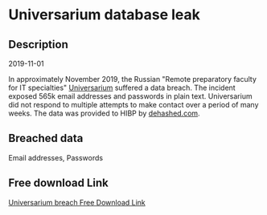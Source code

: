 # Universarium database leak

## Description

2019-11-01

In approximately November 2019, the Russian &quot;Remote preparatory faculty for IT specialties&quot; <a href="https://universarium.org/" target="_blank" rel="noopener">Universarium</a> suffered a data breach. The incident exposed 565k email addresses and passwords in plain text. Universarium did not respond to multiple attempts to make contact over a period of many weeks. The data was provided to HIBP by <a href="https://dehashed.com/" target="_blank" rel="noopener">dehashed.com</a>.

## Breached data

Email addresses, Passwords

## Free download Link

[Universarium breach Free Download Link](https://link-to.net/1229997/125.33565780208389/dynamic/?r=aHR0cHM6Ly93d3cubWVkaWFmaXJlLmNvbS92aWV3LzdENTMyVUY3SHVuc1pvMy91bml2ZXJzYXJpdW0ub3JnL2ZpbGU=)